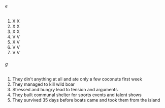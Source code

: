 ###### e
1. X X
2. X X
3. X X
4. V V
5. X V
6. V V
7. V V

###### g
1. They din't anything at all and ate only a few coconuts first week
2. They managed to kill wild boar
3. Stressed and hungry lead to tension and arguments 
4. They built communal shelter for sports events and talent shows
5. They survived 35 days before boats came and took them from the island 

